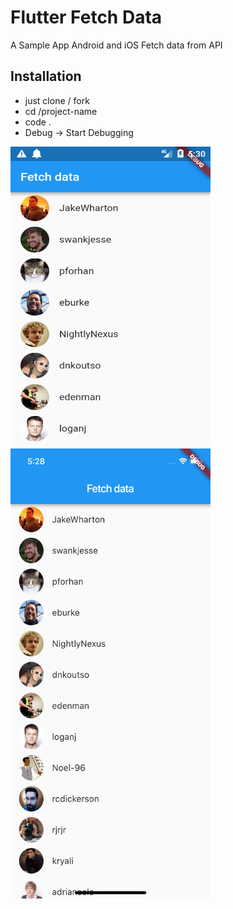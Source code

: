 # Flutter Fetch Data

A Sample App Android and iOS Fetch data from API

## Installation
- just clone / fork 
- cd /project-name
- code .
- Debug -> Start Debugging

<img src="assets/Screenshot_1544524243.png" alt="Android apps" width="320" height="480">

<img src="assets/Simulator%20Screen%20Shot%20-%20iPhone%20X%20-%202018-12-11%20at%2017.28.35.png" alt="iOS apps" width="320" height="720">
